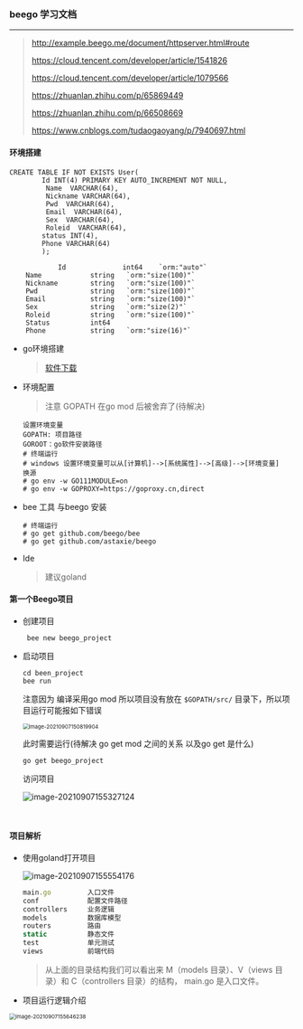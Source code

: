 ### beego 学习文档

----

>http://example.beego.me/document/httpserver.html#route
>
>https://cloud.tencent.com/developer/article/1541826
>
>https://cloud.tencent.com/developer/article/1079566
>
>https://zhuanlan.zhihu.com/p/65869449
>
>https://zhuanlan.zhihu.com/p/66508669
>
>https://www.cnblogs.com/tudaogaoyang/p/7940697.html

#### 环境搭建

~~~
CREATE TABLE IF NOT EXISTS User(
        Id INT(4) PRIMARY KEY AUTO_INCREMENT NOT NULL,
         Name  VARCHAR(64),
         Nickname VARCHAR(64),
         Pwd  VARCHAR(64),
         Email  VARCHAR(64),
         Sex  VARCHAR(64),
         Roleid  VARCHAR(64),
        status INT(4),
        Phone VARCHAR(64)
        );
        
            Id              int64    `orm:"auto"`
    Name            string   `orm:"size(100)"`
    Nickname        string   `orm:"size(100)"`
    Pwd             string   `orm:"size(100)"`
    Email           string   `orm:"size(100)"`
    Sex             string   `orm:"size(2)"`
    Roleid          string   `orm:"size(100)"`
    Status          int64   
    Phone           string   `orm:"size(16)"`
~~~



- go环境搭建

  >[软件下载](https://studygolang.com/dl)

- 环境配置

  >注意 GOPATH 在go mod 后被舍弃了(待解决)

  ~~~shell
  设置环境变量
  GOPATH: 项目路径
  GOROOT：go软件安装路径 
  # 终端运行
  # windows 设置环境变量可以从[计算机]-->[系统属性]-->[高级]-->[环境变量]
  换源
  # go env -w GO111MODULE=on
  # go env -w GOPROXY=https://goproxy.cn,direct
  ~~~

- bee 工具 与beego 安装

  ~~~shell
  # 终端运行
  # go get github.com/beego/bee
  # go get github.com/astaxie/beego
  ~~~

- Ide

  >建议goland



#### 第一个Beego项目 

- 创建项目 

  ~~~
   bee new beego_project
  ~~~

- 启动项目

  ~~~
  cd been_project
  bee run 
  ~~~

  注意因为 编译采用go mod 所以项目没有放在 `$GOPATH/src/` 目录下，所以项目运行可能报如下错误

  <img src="C:\Users\12980\Pictures\typora图片\image-20210907150819904.png" alt="image-20210907150819904" style="zoom:67%;" />

  此时需要运行(待解决 go get mod 之间的关系 以及go get 是什么)

  ~~~shell
  go get beego_project 
  ~~~

   访问项目

  ![image-20210907155327124](C:\Users\12980\Pictures\typora图片\image-20210907155327124.png)

  ​	

#### 项目解析

- 使用goland打开项目

  ![image-20210907155554176](C:\Users\12980\Pictures\typora图片\image-20210907155554176.png)

  ```javascript
  main.go         入口文件 
  conf            配置文件路径
  controllers     业务逻辑
  models          数据库模型
  routers         路由
  static          静态文件
  test            单元测试
  views           前端代码
  ```

  >从上面的目录结构我们可以看出来 M（models 目录）、V（views 目录）和 C（controllers 目录）的结构， main.go 是入口文件。

- 项目运行逻辑介绍

<img src="C:\Users\12980\Pictures\typora图片\image-20210907155646238.png" alt="image-20210907155646238" style="zoom:67%;" />







